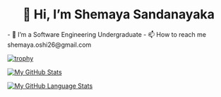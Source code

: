 <h1 align="center">👋 Hi, I’m Shemaya Sandanayaka</h1>
- 🌱 I’m a Software Engineering Undergraduate
- 📫 How to reach me shemaya.oshi26@gmail.com

[![trophy](https://github-profile-trophy.vercel.app/?username=shemsd621)](https://github.com/ryo-ma/github-profile-trophy)

[![My GitHub Stats](https://github-readme-stats.vercel.app/api/?username=shemsd621&count_private=true&theme=tokyonight&showicons=true)]()

[![My GitHub Language Stats](https://github-readme-stats.vercel.app/api/top-langs/?username=shemsd621&langs_count=5&theme=tokyonight)]()

<!---
shemsd621/shemsd621 is a ✨ special ✨ repository because its `README.md` (this file) appears on your GitHub profile.
You can click the Preview link to take a look at your changes.
--->
